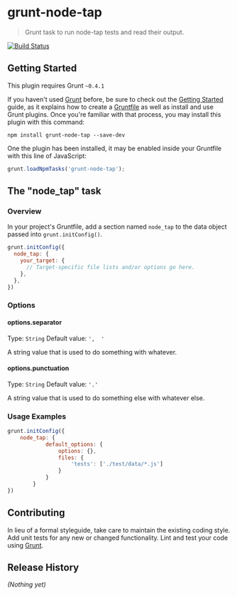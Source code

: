 # grunt-node-tap
> Grunt task to run node-tap tests and read their output.

[![Build Status](https://travis-ci.org/maxnachlinger/grunt-node-tap.png?branch=master)](https://travis-ci.org/maxnachlinger/grunt-node-tap)

## Getting Started
This plugin requires Grunt `~0.4.1`

If you haven't used [Grunt](http://gruntjs.com/) before, be sure to check out the [Getting Started](http://gruntjs.com/getting-started) guide, as it explains how to create a [Gruntfile](http://gruntjs.com/sample-gruntfile) as well as install and use Grunt plugins. Once you're familiar with that process, you may install this plugin with this command:

```shell
npm install grunt-node-tap --save-dev
```

One the plugin has been installed, it may be enabled inside your Gruntfile with this line of JavaScript:

```js
grunt.loadNpmTasks('grunt-node-tap');
```

## The "node_tap" task

### Overview
In your project's Gruntfile, add a section named `node_tap` to the data object passed into `grunt.initConfig()`.

```js
grunt.initConfig({
  node_tap: {
    your_target: {
      // Target-specific file lists and/or options go here.
    },
  },
})
```

### Options

#### options.separator
Type: `String`
Default value: `',  '`

A string value that is used to do something with whatever.

#### options.punctuation
Type: `String`
Default value: `'.'`

A string value that is used to do something else with whatever else.

### Usage Examples

```js
grunt.initConfig({
  	node_tap: {
			default_options: {
				options: {},
				files: {
					'tests': ['./test/data/*.js']
				}
			}
		}
})
```

## Contributing
In lieu of a formal styleguide, take care to maintain the existing coding style. Add unit tests for any new or changed functionality. Lint and test your code using [Grunt](http://gruntjs.com/).

## Release History
_(Nothing yet)_
